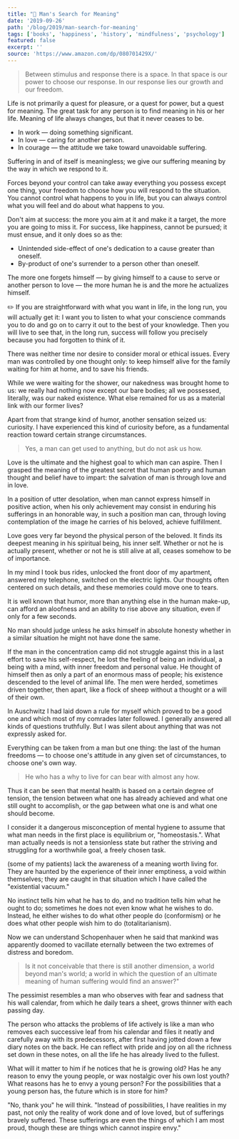 ```yaml
---
title: "📖 Man's Search for Meaning"
date: '2019-09-26'
path: '/blog/2019/man-search-for-meaning'
tags: ['books', 'happiness', 'history', 'mindfulness', 'psychology']
featured: false
excerpt: ''
source: 'https://www.amazon.com/dp/080701429X/'
---
```


> Between stimulus and response there is a space. In that space is our power to choose our response. In our response lies our growth and our freedom.

Life is not primarily a quest for pleasure, or a quest for power, but a quest for meaning. The great task for any person is to find meaning in his or her life. Meaning of life always changes, but that it never ceases to be.

- In work — doing something significant.
- In love — caring for another person.
- In courage — the attitude we take toward unavoidable suffering.

Suffering in and of itself is meaningless; we give our suffering meaning by the way in which we respond to it.

Forces beyond your control can take away everything you possess except one thing, your freedom to choose how you will respond to the situation. You cannot control what happens to you in life, but you can always control what you will feel and do about what happens to you.

Don't aim at success: the more you aim at it and make it a target, the more you are going to miss it. For success, like happiness, cannot be pursued; it must ensue, and it only does so as the:

- Unintended side-effect of one's dedication to a cause greater than oneself.
- By-product of one's surrender to a person other than oneself.

The more one forgets himself — by giving himself to a cause to serve or another person to love — the more human he is and the more he actualizes himself.

✏️ If you are straightforward with what you want in life, in the long run, you will actually get it: I want you to listen to what your conscience commands you to do and go on to carry it out to the best of your knowledge. Then you will live to see that, in the long run, success will follow you precisely because you had forgotten to think of it.

There was neither time nor desire to consider moral or ethical issues. Every man was controlled by one thought only: to keep himself alive for the family waiting for him at home, and to save his friends.

While we were waiting for the shower, our nakedness was brought home to us: we really had nothing now except our bare bodies; all we possessed, literally, was our naked existence. What else remained for us as a material link with our former lives?

Apart from that strange kind of humor, another sensation seized us: curiosity. I have experienced this kind of curiosity before, as a fundamental reaction toward certain strange circumstances.

> Yes, a man can get used to anything, but do not ask us how.

Love is the ultimate and the highest goal to which man can aspire. Then I grasped the meaning of the greatest secret that human poetry and human thought and belief have to impart: the salvation of man is through love and in love.

In a position of utter desolation, when man cannot express himself in positive action, when his only achievement may consist in enduring his sufferings in an honorable way, in such a position man can, through loving contemplation of the image he carries of his beloved, achieve fulfillment.

Love goes very far beyond the physical person of the beloved. It finds its deepest meaning in his spiritual being, his inner self. Whether or not he is actually present, whether or not he is still alive at all, ceases somehow to be of importance.

In my mind I took bus rides, unlocked the front door of my apartment, answered my telephone, switched on the electric lights. Our thoughts often centered on such details, and these memories could move one to tears.

It is well known that humor, more than anything else in the human make-up, can afford an aloofness and an ability to rise above any situation, even if only for a few seconds.

No man should judge unless he asks himself in absolute honesty whether in a similar situation he might not have done the same.

If the man in the concentration camp did not struggle against this in a last effort to save his self-respect, he lost the feeling of being an individual, a being with a mind, with inner freedom and personal value. He thought of himself then as only a part of an enormous mass of people; his existence descended to the level of animal life. The men were herded, sometimes driven together, then apart, like a flock of sheep without a thought or a will of their own.

In Auschwitz I had laid down a rule for myself which proved to be a good one and which most of my comrades later followed. I generally answered all kinds of questions truthfully. But I was silent about anything that was not expressly asked for.

Everything can be taken from a man but one thing: the last of the human freedoms — to choose one's attitude in any given set of circumstances, to choose one's own way.

> He who has a why to live for can bear with almost any how.

Thus it can be seen that mental health is based on a certain degree of tension, the tension between what one has already achieved and what one still ought to accomplish, or the gap between what one is and what one should become.

I consider it a dangerous misconception of mental hygiene to assume that what man needs in the first place is equilibrium or, "homeostasis.". What man actually needs is not a tensionless state but rather the striving and struggling for a worthwhile goal, a freely chosen task.

(some of my patients) lack the awareness of a meaning worth living for. They are haunted by the experience of their inner emptiness, a void within themselves; they are caught in that situation which I have called the "existential vacuum."

No instinct tells him what he has to do, and no tradition tells him what he ought to do; sometimes he does not even know what he wishes to do. Instead, he either wishes to do what other people do (conformism) or he does what other people wish him to do (totalitarianism).

Now we can understand Schopenhauer when he said that mankind was apparently doomed to vacillate eternally between the two extremes of distress and boredom.

> Is it not conceivable that there is still another dimension, a world beyond man's world; a world in which the question of an ultimate meaning of human suffering would find an answer?"

The pessimist resembles a man who observes with fear and sadness that his wall calendar, from which he daily tears a sheet, grows thinner with each passing day.

The person who attacks the problems of life actively is like a man who removes each successive leaf from his calendar and files it neatly and carefully away with its predecessors, after first having jotted down a few diary notes on the back. He can reflect with pride and joy on all the richness set down in these notes, on all the life he has already lived to the fullest.

What will it matter to him if he notices that he is growing old? Has he any reason to envy the young people, or wax nostalgic over his own lost youth? What reasons has he to envy a young person? For the possibilities that a young person has, the future which is in store for him?

"No, thank you" he will think. "Instead of possibilities, I have realities in my past, not only the reality of work done and of love loved, but of sufferings bravely suffered. These sufferings are even the things of which I am most proud, though these are things which cannot inspire envy."
